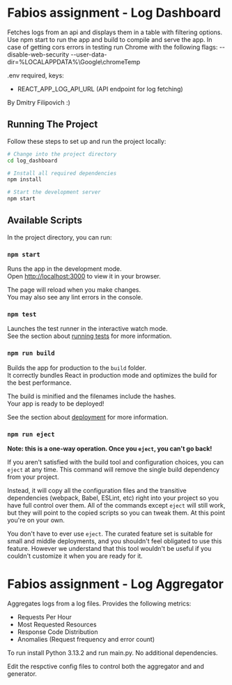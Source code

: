 # Fabios assignment - Log Dashboard

Fetches logs from an api and displays them in a table with filtering options.
Use npm start to run the app and build to compile and serve the app.
In case of getting cors errors in testing run Chrome with the following flags: --disable-web-security --user-data-dir=%LOCALAPPDATA%\Google\chromeTemp

.env required, keys:

-   REACT_APP_LOG_API_URL (API endpoint for log fetching)

By Dmitry Filipovich :)

## Running The Project
Follow these steps to set up and run the project locally:

```bash
# Change into the project directory
cd log_dashboard

# Install all required dependencies
npm install

# Start the development server
npm start
```

## Available Scripts

In the project directory, you can run:

### `npm start`

Runs the app in the development mode.\
Open [http://localhost:3000](http://localhost:3000) to view it in your browser.

The page will reload when you make changes.\
You may also see any lint errors in the console.

### `npm test`

Launches the test runner in the interactive watch mode.\
See the section about [running tests](https://facebook.github.io/create-react-app/docs/running-tests) for more information.

### `npm run build`

Builds the app for production to the `build` folder.\
It correctly bundles React in production mode and optimizes the build for the best performance.

The build is minified and the filenames include the hashes.\
Your app is ready to be deployed!

See the section about [deployment](https://facebook.github.io/create-react-app/docs/deployment) for more information.

### `npm run eject`

**Note: this is a one-way operation. Once you `eject`, you can't go back!**

If you aren't satisfied with the build tool and configuration choices, you can `eject` at any time. This command will remove the single build dependency from your project.

Instead, it will copy all the configuration files and the transitive dependencies (webpack, Babel, ESLint, etc) right into your project so you have full control over them. All of the commands except `eject` will still work, but they will point to the copied scripts so you can tweak them. At this point you're on your own.

You don't have to ever use `eject`. The curated feature set is suitable for small and middle deployments, and you shouldn't feel obligated to use this feature. However we understand that this tool wouldn't be useful if you couldn't customize it when you are ready for it.

# Fabios assignment - Log Aggregator

Aggregates logs from a log files.
Provides the following metrics:

-   Requests Per Hour
-   Most Requested Resources
-   Response Code Distribution
-   Anomalies (Request frequency and error count)

To run install Python 3.13.2 and run main.py.
No additional dependencies.

Edit the respctive config files to control both the aggregator and and generator.
